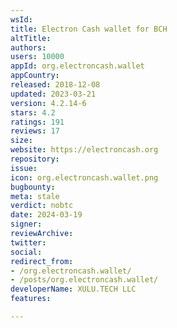 ```yaml
---
wsId: 
title: Electron Cash wallet for BCH
altTitle: 
authors: 
users: 10000
appId: org.electroncash.wallet
appCountry: 
released: 2018-12-08
updated: 2023-03-21
version: 4.2.14-6
stars: 4.2
ratings: 191
reviews: 17
size: 
website: https://electroncash.org
repository: 
issue: 
icon: org.electroncash.wallet.png
bugbounty: 
meta: stale
verdict: nobtc
date: 2024-03-19
signer: 
reviewArchive: 
twitter: 
social: 
redirect_from:
- /org.electroncash.wallet/
- /posts/org.electroncash.wallet/
developerName: XULU.TECH LLC
features: 

---
```


